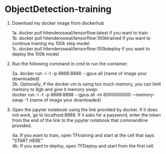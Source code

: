 # ObjectDetection-training
1. Download my docker image from dockerhub

   1a. docker pull hitenderoswal/tensorflow:latest if you want to train  
   1b. docker pull hitenderoswal/tensorflow:100ktrained if you want to continue training my 100k step model  
   1c. docker pull hitenderoswal/tensorflow:100kdeploy if you want to deploy the 100k model

2. Run the following command in cmd to run the container: 

   2a. docker run -i -t -p 8888:8888 --gpus all {name of image your downloaded}  
   2b. Optionally, if the docker vm is using too much memory, you can limit memory to 8gb and give it memory swap:  
   docker run -i -t -p 8888:8888 --gpus all -m 8000000000 --memory-swap -1 {name of image your downloaded}

3. Open the jupyter notebook using the link provided by docker. If it does not work, go to localhost:8888. If it asks for a password, enter the token from the end of the link to the jupyter notebook that commandline provided.

   4a. If you want to train, open TFtraining and start at the cell that says "START HERE"  
   4b. If you want to deploy, open TFDeploy and start from the first cell 
